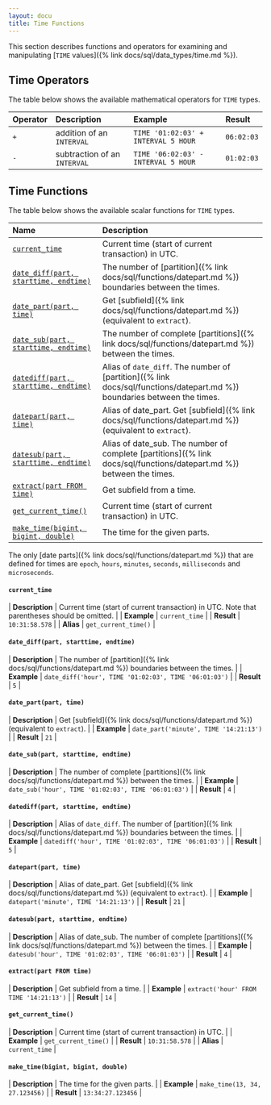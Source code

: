```yaml
---
layout: docu
title: Time Functions
---
```


<!-- markdownlint-disable MD001 -->

This section describes functions and operators for examining and manipulating [`TIME` values]({% link docs/sql/data_types/time.md %}).

## Time Operators

The table below shows the available mathematical operators for `TIME` types.

| Operator | Description | Example | Result |
|:-|:---|:----|:--|
| `+` | addition of an `INTERVAL` | `TIME '01:02:03' + INTERVAL 5 HOUR` | `06:02:03` |
| `-` | subtraction of an `INTERVAL` | `TIME '06:02:03' - INTERVAL 5 HOUR` | `01:02:03` |

## Time Functions

The table below shows the available scalar functions for `TIME` types.

| Name | Description |
|:--|:-------|
| [`current_time`](#current_time) | Current time (start of current transaction) in UTC. |
| [`date_diff(part, starttime, endtime)`](#date_diffpart-starttime-endtime) | The number of [partition]({% link docs/sql/functions/datepart.md %}) boundaries between the times. |
| [`date_part(part, time)`](#date_partpart-time) | Get [subfield]({% link docs/sql/functions/datepart.md %}) (equivalent to `extract`). |
| [`date_sub(part, starttime, endtime)`](#date_subpart-starttime-endtime) | The number of complete [partitions]({% link docs/sql/functions/datepart.md %}) between the times. |
| [`datediff(part, starttime, endtime)`](#datediffpart-starttime-endtime) | Alias of `date_diff`. The number of [partition]({% link docs/sql/functions/datepart.md %}) boundaries between the times. |
| [`datepart(part, time)`](#datepartpart-time) | Alias of date_part. Get [subfield]({% link docs/sql/functions/datepart.md %}) (equivalent to `extract`). |
| [`datesub(part, starttime, endtime)`](#datesubpart-starttime-endtime) | Alias of date_sub. The number of complete [partitions]({% link docs/sql/functions/datepart.md %}) between the times. |
| [`extract(part FROM time)`](#extractpart-from-time) | Get subfield from a time. |
| [`get_current_time()`](#get_current_time) | Current time (start of current transaction) in UTC. |
| [`make_time(bigint, bigint, double)`](#make_timebigint-bigint-double) | The time for the given parts. |

The only [date parts]({% link docs/sql/functions/datepart.md %}) that are defined for times are `epoch`, `hours`, `minutes`, `seconds`, `milliseconds` and `microseconds`.

#### `current_time`

<div class="nostroke_table"></div>

| **Description** | Current time (start of current transaction) in UTC. Note that parentheses should be omitted. |
| **Example** | `current_time` |
| **Result** | `10:31:58.578` |
| **Alias** | `get_current_time()` |

#### `date_diff(part, starttime, endtime)`

<div class="nostroke_table"></div>

| **Description** | The number of [partition]({% link docs/sql/functions/datepart.md %}) boundaries between the times. |
| **Example** | `date_diff('hour', TIME '01:02:03', TIME '06:01:03')` |
| **Result** | `5` |

#### `date_part(part, time)`

<div class="nostroke_table"></div>

| **Description** | Get [subfield]({% link docs/sql/functions/datepart.md %}) (equivalent to `extract`). |
| **Example** | `date_part('minute', TIME '14:21:13')` |
| **Result** | `21` |

#### `date_sub(part, starttime, endtime)`

<div class="nostroke_table"></div>

| **Description** | The number of complete [partitions]({% link docs/sql/functions/datepart.md %}) between the times. |
| **Example** | `date_sub('hour', TIME '01:02:03', TIME '06:01:03')` |
| **Result** | `4` |

#### `datediff(part, starttime, endtime)`

<div class="nostroke_table"></div>

| **Description** | Alias of `date_diff`. The number of [partition]({% link docs/sql/functions/datepart.md %}) boundaries between the times. |
| **Example** | `datediff('hour', TIME '01:02:03', TIME '06:01:03')` |
| **Result** | `5` |

#### `datepart(part, time)`

<div class="nostroke_table"></div>

| **Description** | Alias of date_part. Get [subfield]({% link docs/sql/functions/datepart.md %}) (equivalent to `extract`). |
| **Example** | `datepart('minute', TIME '14:21:13')` |
| **Result** | `21` |

#### `datesub(part, starttime, endtime)`

<div class="nostroke_table"></div>

| **Description** | Alias of date_sub. The number of complete [partitions]({% link docs/sql/functions/datepart.md %}) between the times. |
| **Example** | `datesub('hour', TIME '01:02:03', TIME '06:01:03')` |
| **Result** | `4` |

#### `extract(part FROM time)`

<div class="nostroke_table"></div>

| **Description** | Get subfield from a time. |
| **Example** | `extract('hour' FROM TIME '14:21:13')` |
| **Result** | `14` |

#### `get_current_time()`

<div class="nostroke_table"></div>

| **Description** | Current time (start of current transaction) in UTC. |
| **Example** | `get_current_time()` |
| **Result** | `10:31:58.578` |
| **Alias** | `current_time` |

#### `make_time(bigint, bigint, double)`

<div class="nostroke_table"></div>

| **Description** | The time for the given parts. |
| **Example** | `make_time(13, 34, 27.123456)` |
| **Result** | `13:34:27.123456` |
